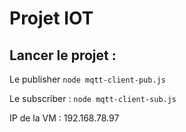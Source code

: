 # Projet IOT

## Lancer le projet :

Le publisher
```node mqtt-client-pub.js```

Le subscriber :
```node mqtt-client-sub.js```

IP de la VM :
192.168.78.97

